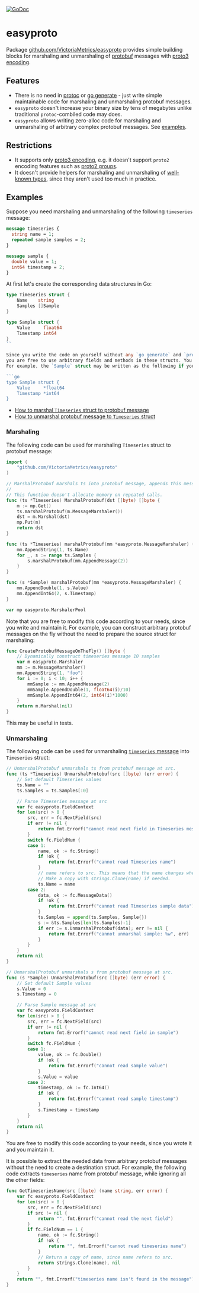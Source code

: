 [![GoDoc](https://godoc.org/github.com/VictoriaMetrics/easyproto?status.svg)](http://godoc.org/github.com/VictoriaMetrics/easyproto)

# easyproto

Package [github.com/VictoriaMetrics/easyproto](http://godoc.org/github.com/VictoriaMetrics/easyproto) provides simple building blocks
for marshaling and unmarshaling of [protobuf](https://protobuf.dev/) messages with [proto3 encoding](https://protobuf.dev/programming-guides/encoding/).

## Features

- There is no need in [protoc](https://grpc.io/docs/protoc-installation/) or [go generate](https://go.dev/blog/generate) -
  just write simple maintainable code for marshaling and unmarshaling protobuf messages.
- `easyproto` doesn't increase your binary size by tens of megabytes unlike traditional `protoc`-combiled code may does.
- `easyproto` allows writing zero-alloc code for marshaling and unmarshaling of arbitrary complex protobuf messages. See [examples](#examples).

## Restrictions

- It supports only [proto3 encoding](https://protobuf.dev/programming-guides/encoding/), e.g. it doesn't support `proto2` encoding
  features such as [proto2 groups](https://protobuf.dev/programming-guides/proto2/#groups).
- It doesn't provide helpers for marshaling and unmarshaling of [well-known types](https://protobuf.dev/reference/protobuf/google.protobuf/),
  since they aren't used too much in practice.

## Examples

Suppose you need marshaling and unmarshaling of the following `timeseries` message:

```proto
message timeseries {
  string name = 1;
  repeated sample samples = 2;
}

message sample {
  double value = 1;
  int64 timestamp = 2;
}
```

At first let's create the corresponding data structures in Go:

```go
type Timeseries struct {
	Name    string
	Samples []Sample
}

type Sample struct {
	Value     float64
	Timestamp int64
}
``

Since you write the code on yourself without any `go generate` and `protoc` invocations,
you are free to use arbitrary fields and methods in these structs. You can also specify the most suitable types for these fields.
For example, the `Sample` struct may be written as the following if you need the ability to detect empty values and timestamps:

```go
type Sample struct {
	Value     *float64
	Timestamp *int64
}
```

* [How to marshal `Timeseries` struct to protobuf message](#marshaling)
* [How to unmarshal protobuf message to `Timeseries` struct](#unmarshaling)

### Marshaling

The following code can be used for marshaling `Timeseries` struct to protobuf message:

```go
import (
	"github.com/VictoriaMetrics/easyproto"
)

// MarshalProtobuf marshals ts into protobuf message, appends this message to dst and returns the result.
//
// This function doesn't allocate memory on repeated calls.
func (ts *Timeseries) MarshalProtobuf(dst []byte) []byte {
	m := mp.Get()
	ts.marshalProtobuf(m.MessageMarshaler())
	dst = m.Marshal(dst)
	mp.Put(m)
	return dst
}

func (ts *Timeseries) marshalProtobuf(mm *easyproto.MessageMarshaler) {
	mm.AppendString(1, ts.Name)
	for _, s := range ts.Samples {
		s.marshalProtobuf(mm.AppendMessage(2))
	}
}

func (s *Sample) marshalProtobuf(mm *easyproto.MessageMarshaler) {
	mm.AppendDouble(1, s.Value)
	mm.AppendInt64(2, s.Timestamp)
}

var mp easyproto.MarshalerPool
```

Note that you are free to modify this code according to your needs, since you write and maintain it.
For example, you can construct arbitrary protobuf messages on the fly without the need to prepare the source struct for marshaling:

```go
func CreateProtobufMessageOnTheFly() []byte {
	// Dynamically construct timeseries message 10 samples
	var m easyproto.Marshaler
	mm := m.MessageMarshaler()
	mm.AppendString(1, "foo")
	for i := 0; i < 10; i++ {
		mmSample := mm.AppendMessage(2)
		mmSample.AppendDouble(1, float64(i)/10)
		mmSample.AppendInt64(2, int64(i)*1000)
	}
	return m.Marshal(nil)
}
```

This may be useful in tests.

### Unmarshaling

The following code can be used for unmarshaling [`timeseries` message](#examples) into `Timeseries` struct:

```go
// UnmarshalProtobuf unmarshals ts from protobuf message at src.
func (ts *Timeseries) UnmarshalProtobuf(src []byte) (err error) {
	// Set default Timeseries values
	ts.Name = ""
	ts.Samples = ts.Samples[:0]

	// Parse Timeseries message at src
	var fc easyproto.FieldContext
	for len(src) > 0 {
		src, err = fc.NextField(src)
		if err != nil {
			return fmt.Errorf("cannot read next field in Timeseries message")
		}
		switch fc.FieldNum {
		case 1:
			name, ok := fc.String()
			if !ok {
				return fmt.Errorf("cannot read Timeseries name")
			}
			// name refers to src. This means that the name changes when src changes.
			// Make a copy with strings.Clone(name) if needed.
			ts.Name = name
		case 2:
			data, ok := fc.MessageData()
			if !ok {
				return fmt.Errorf("cannot read Timeseries sample data")
			}
			ts.Samples = append(ts.Samples, Sample{})
			s := &ts.Samples[len(ts.Samples)-1]
			if err := s.UnmarshalProtobuf(data); err != nil {
				return fmt.Errorf("cannot unmarshal sample: %w", err)
			}
		}
	}
	return nil
}

// UnmarshalProtobuf unmarshals s from protobuf message at src.
func (s *Sample) UnmarshalProtobuf(src []byte) (err error) {
	// Set default Sample values
	s.Value = 0
	s.Timestamp = 0

	// Parse Sample message at src
	var fc easyproto.FieldContext
	for len(src) > 0 {
		src, err = fc.NextField(src)
		if err != nil {
			return fmt.Errorf("cannot read next field in sample")
		}
		switch fc.FieldNum {
		case 1:
			value, ok := fc.Double()
			if !ok {
				return fmt.Errorf("cannot read sample value")
			}
			s.Value = value
		case 2:
			timestamp, ok := fc.Int64()
			if !ok {
				return fmt.Errorf("cannot read sample timestamp")
			}
			s.Timestamp = timestamp
		}
	}
	return nil
}
```

You are free to modify this code according to your needs, since you wrote it and you maintain it.

It is possible to extract the needed data from arbitrary protobuf messages without the need to create a destination struct.
For example, the following code extracts `timeseries` name from protobuf message, while ignoring all the other fields:

```go
func GetTimeseriesName(src []byte) (name string, err error) {
	var fc easyproto.FieldContext
	for len(src) > 0 {
		src, err = fc.NextField(src)
		if src != nil {
			return "", fmt.Errorf("cannot read the next field")
		}
		if fc.FieldNum == 1 {
			name, ok := fc.String()
			if !ok {
				return "", fmt.Errorf("cannot read timeseries name")
			}
			// Return a copy of name, since name refers to src.
			return strings.Clone(name), nil
		}
	}
	return "", fmt.Errorf("timeseries name isn't found in the message")
}
```
